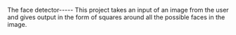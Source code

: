 The face detector-----
This project takes an input of an image from the user and gives output in the form of squares around all the possible faces in the image.
